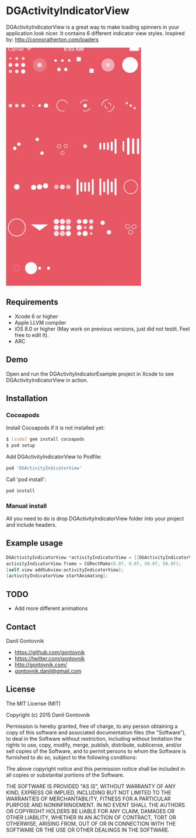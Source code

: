 # DGActivityIndicatorView
DGActivityIndicatorView is a great way to make loading spinners in your application look nicer. It contains 6 different indicator view styles. Inspired by: http://connoratherton.com/loaders

![alt tag](https://raw.githubusercontent.com/gontovnik/DGActivityIndicatorView/master/DGActivityIndicatorView.gif)

## Requirements
* Xcode 6 or higher
* Apple LLVM compiler
* iOS 8.0 or higher (May work on previous versions, just did not testit. Feel free to edit it).
* ARC

## Demo

Open and run the DGActivityIndicatorExample project in Xcode to see DGActivityIndicatorView in action.

## Installation

### Cocoapods

Install Cocoapods if it is not installed yet:

``` bash
$ [sudo] gem install cocoapods
$ pod setup
```

Add DGActivityIndicatorView to Podfile:

``` bash
pod 'DGActivityIndicatorView'
```

Call 'pod install':

``` bash
pod install
```

### Manual install

All you need to do is drop DGActivityIndicatorView folder into your project and include headers.

## Example usage

``` objective-c
DGActivityIndicatorView *activityIndicatorView = [[DGActivityIndicatorView alloc] initWithType:DGActivityIndicatorAnimationTypeDoubleBounce tintColor:[UIColor whiteColor] size:20.0f];
activityIndicatorView.frame = CGRectMake(0.0f, 0.0f, 50.0f, 50.0f);
[self.view addSubview:activityIndicatorView];
[activityIndicatorView startAnimating];
```

## TODO

* Add more different animations

## Contact

Danil Gontovnik

- https://github.com/gontovnik
- https://twitter.com/gontovnik
- http://gontovnik.com/
- gontovnik.danil@gmail.com

## License

The MIT License (MIT)

Copyright (c) 2015 Danil Gontovnik

Permission is hereby granted, free of charge, to any person obtaining a copy
of this software and associated documentation files (the "Software"), to deal
in the Software without restriction, including without limitation the rights
to use, copy, modify, merge, publish, distribute, sublicense, and/or sell
copies of the Software, and to permit persons to whom the Software is
furnished to do so, subject to the following conditions:

The above copyright notice and this permission notice shall be included in all
copies or substantial portions of the Software.

THE SOFTWARE IS PROVIDED "AS IS", WITHOUT WARRANTY OF ANY KIND, EXPRESS OR
IMPLIED, INCLUDING BUT NOT LIMITED TO THE WARRANTIES OF MERCHANTABILITY,
FITNESS FOR A PARTICULAR PURPOSE AND NONINFRINGEMENT. IN NO EVENT SHALL THE
AUTHORS OR COPYRIGHT HOLDERS BE LIABLE FOR ANY CLAIM, DAMAGES OR OTHER
LIABILITY, WHETHER IN AN ACTION OF CONTRACT, TORT OR OTHERWISE, ARISING FROM,
OUT OF OR IN CONNECTION WITH THE SOFTWARE OR THE USE OR OTHER DEALINGS IN THE
SOFTWARE.

